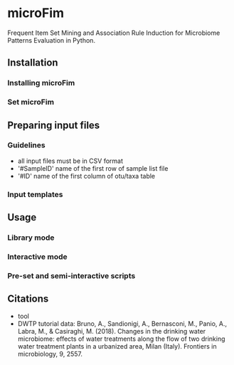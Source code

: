 # microFim
Frequent Item Set Mining and Association Rule Induction for Microbiome Patterns Evaluation in Python.

## Installation

### Installing microFim

### Set microFim

## Preparing input files
### Guidelines 
* all input files must be in CSV format
* '#SampleID' name of the first row of sample list file
* '#ID' name of the first column of otu/taxa table

### Input templates

## Usage

### Library mode

### Interactive mode

### Pre-set and semi-interactive scripts

## Citations
* tool
* DWTP tutorial data: Bruno, A., Sandionigi, A., Bernasconi, M., Panio, A., Labra, M., & Casiraghi, M. (2018). Changes in the drinking water microbiome: effects of water treatments along the flow of two drinking water treatment plants in a urbanized area, Milan (Italy). Frontiers in microbiology, 9, 2557.
